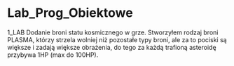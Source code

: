 # Lab_Prog_Obiektowe

1_LAB
Dodanie broni statu kosmicznego w grze.
Stworzyłem rodzaj broni PLASMA, którzy strzela wolniej niż pozostałe typy broni, ale za to pociski są większe i zadają większe obrażenia, do tego za każdą trafioną asteroidę przybywa 1HP (max do 100HP).
